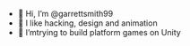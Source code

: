 - 👋 Hi, I’m @garrettsmith99
- 👀 I like hacking, design and animation
- 💞️ I’mtrying to build platform games on Unity 

<!---
garrettsmith99/garrettsmith99 is a ✨ special ✨ repository because its `README.md` (this file) appears on your GitHub profile.
You can click the Preview link to take a look at your changes.
--->
